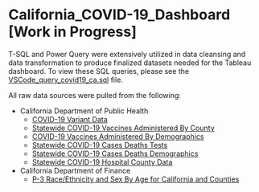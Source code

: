 # California_COVID-19_Dashboard [Work in Progress]

T-SQL and Power Query were extensively utilized in data cleansing and data transformation to produce finalized datasets needed for the Tableau dashboard.  To view these SQL queries, please see the [VSCode_query_covid19_ca.sql](https://github.com/Myrkvior/California_COVID-19_Dashboard/blob/main/VSCode_query_covid19_ca.sql) file.

All raw data sources were pulled from the following:

* California Department of Public Health
  * [COVID-19 Variant Data](https://data.chhs.ca.gov/dataset/covid-19-variant-data)
  * [Statewide COVID-19 Vaccines Administered By County](https://data.chhs.ca.gov/dataset/vaccine-progress-dashboard)
  * [COVID-19 Vaccines Administered By Demographics](https://data.chhs.ca.gov/dataset/vaccine-progress-dashboard)
  * [Statewide COVID-19 Cases Deaths Tests](https://data.chhs.ca.gov/dataset/covid-19-time-series-metrics-by-county-and-state)
  * [Statewide COVID-19 Cases Deaths Demographics](https://data.chhs.ca.gov/dataset/covid-19-time-series-metrics-by-county-and-state)
  * [Statewide COVID-19 Hospital County Data](https://data.ca.gov/dataset/covid-19-hospital-data1)
* California Department of Finance
  * [P-3 Race/Ethnicity and Sex By Age for California and Counties](https://dof.ca.gov/forecasting/demographics/projections/)

